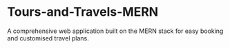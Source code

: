 # Tours-and-Travels-MERN
A comprehensive web application built on the MERN stack for easy booking and customised travel plans. 

